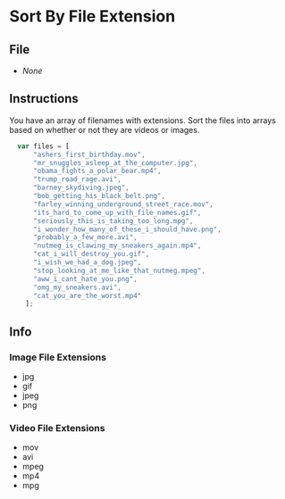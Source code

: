 # Sort By File Extension

## File

* *None*

## Instructions

You have an array of filenames with extensions. Sort the files into arrays based on whether or not they are videos or images.

```javascript
  var files = [
      "ashers_first_birthday.mov",
      "mr_snuggles_asleep_at_the_computer.jpg",
      "obama_fights_a_polar_bear.mp4",
      "trump_road_rage.avi",
      "barney_skydiving.jpeg",
      "bob_getting_his_black_belt.png",
      "farley_winning_underground_street_race.mov",
      "its_hard_to_come_up_with_file_names.gif",
      "seriously_this_is_taking_too_long.mpg",
      "i_wonder_how_many_of_these_i_should_have.png",
      "probably_a_few_more.avi",
      "nutmeg_is_clawing_my_sneakers_again.mp4",
      "cat_i_will_destroy_you.gif",
      "i_wish_we_had_a_dog.jpeg",
      "stop_looking_at_me_like_that_nutmeg.mpeg",
      "aww_i_cant_hate_you.png",
      "omg_my_sneakers.avi",
      "cat_you_are_the_worst.mp4"
    ];
```

## Info

### Image File Extensions

* jpg
* gif
* jpeg
* png

### Video File Extensions

* mov
* avi
* mpeg
* mp4
* mpg
